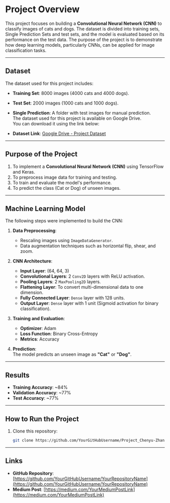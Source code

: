 # Project Overview  

This project focuses on building a **Convolutional Neural Network (CNN)** to classify images of cats and dogs. The dataset is divided into training sets, Single Prediction Sets and test sets, and the model is evaluated based on its performance on the test data. The purpose of the project is to demonstrate how deep learning models, particularly CNNs, can be applied for image classification tasks.  

---

## Dataset  

The dataset used for this project includes:  

- **Training Set**: 8000 images (4000 cats and 4000 dogs).  
- **Test Set**: 2000 images (1000 cats and 1000 dogs).  
- **Single Prediction**: A folder with test images for manual prediction.  
The dataset used for this project is available on Google Drive.  
You can download it using the link below:

- **Dataset Link**: [Google Drive - Project Dataset](https://drive.google.com/your-dataset-link-here)

---

## Purpose of the Project  

1. To implement a **Convolutional Neural Network (CNN)** using TensorFlow and Keras.  
2. To preprocess image data for training and testing.  
3. To train and evaluate the model's performance.  
4. To predict the class (Cat or Dog) of unseen images.  

---

## Machine Learning Model  

The following steps were implemented to build the CNN:

1. **Data Preprocessing**:  
   - Rescaling images using `ImageDataGenerator`.  
   - Data augmentation techniques such as horizontal flip, shear, and zoom.  

2. **CNN Architecture**:  
   - **Input Layer**: (64, 64, 3)  
   - **Convolutional Layers**: 2 `Conv2D` layers with ReLU activation.  
   - **Pooling Layers**: 2 `MaxPooling2D` layers.  
   - **Flattening Layer**: To convert multi-dimensional data to one dimension.  
   - **Fully Connected Layer**: `Dense` layer with 128 units.  
   - **Output Layer**: `Dense` layer with 1 unit (Sigmoid activation for binary classification).  

3. **Training and Evaluation**:  
   - **Optimizer**: Adam  
   - **Loss Function**: Binary Cross-Entropy  
   - **Metrics**: Accuracy  

4. **Prediction**:  
   The model predicts an unseen image as **"Cat"** or **"Dog"**.  

---

## Results  

- **Training Accuracy**: ~84%  
- **Validation Accuracy**: ~77%  
- **Test Accuracy**: ~77%  

---

## How to Run the Project  

1. Clone this repository:  
   ```bash
   git clone https://github.com/YourGitHubUsername/Project_Chenyu-Zhang-0440447
   
---

## Links

- **GitHub Repository**: [https://github.com/YourGitHubUsername/YourRepositoryName](https://github.com/YourGitHubUsername/YourRepositoryName)  
- **Medium Post**: [https://medium.com/YourMediumPostLink](https://medium.com/YourMediumPostLink)  

